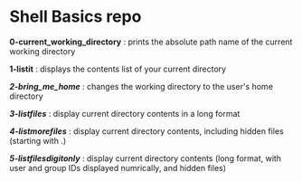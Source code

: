 # Shell Basics repo

**0-current_working_directory** : prints the absolute path name of the current working directory

**1-listit** : displays the contents list of your current directory

***2-bring_me_home*** : changes the working directory to the user's home directory

***3-listfiles*** : display current directory contents in a long format

***4-listmorefiles*** : display current directory contents, including hidden files (starting with .)


***5-listfilesdigitonly*** : display current directory contents (long format, with user and group IDs displayed numrically, and hidden files)
